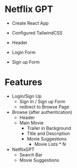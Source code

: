 # Netflix GPT

- Create React App
- Configured TailwindCSS
- Header

- Login Form
- Sign up Form

# Features

- Login/Sign Up
  - Sign In / Sign up Form
  - redirect to Browse Page
- Browse (after authentication)
  - Header
  - Main Movie
    - Trailer in Background
    - Title and Description
    - Movie Suggestions
      - Movie Lists \* N
- NetflixGPT
  - Search Bar
  - Movie Suggestions

